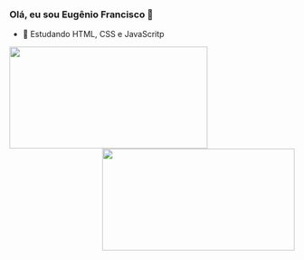 ###   Olá, eu sou Eugênio Francisco 👋

- 🌱 Estudando HTML, CSS e JavaScritp

<div align="center" display="inline-blocks">
  <a href="https://github.com/eugeniofr1">
  <img align="left" height="180em" width="350em" src="https://github-readme-stats.vercel.app/api?username=eugeniofr1&show_icons=true&theme=dracula&include_all_commits=true&count_private=true"/>
  <img align= "right" height="180em" width="340em" src="https://github-readme-stats.vercel.app/api/top-langs/?username=eugeniofr1&layout=compact&langs_count=7&theme=dracula"/>
</div>

